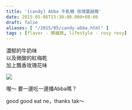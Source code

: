 ```yaml
---
title: '[candy] Abba 牛軋糖 玫瑰蔓越莓'
date: 2015-05-06T15:30:00.000+08:00
draft: false
aliases: [ "/2015/05/candy-abba.html" ]
tags : [flavor - 螞蟻族, lifestyle - rosy rosy]
---
```


濃郁的牛奶味  
以及微酸的紅梅乾  
加上飄香玫瑰花味  

[![](https://farm9.staticflickr.com/8740/17192157100_d2a01f458f_z.jpg)](https://farm9.staticflickr.com/8740/17192157100_d2a01f458f_z.jpg)

喔～ 要一邊吃一邊播Abba嗎？  
  
good good eat ne，thanks tak～